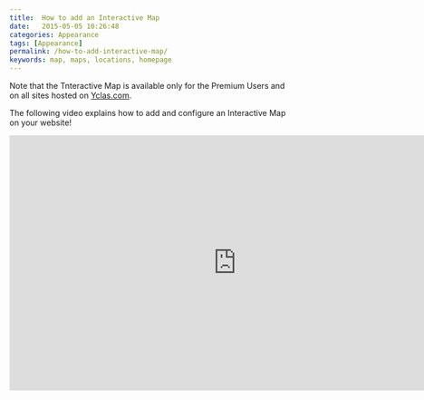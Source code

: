 ```yaml
---
title:  How to add an Interactive Map
date:   2015-05-05 10:26:48
categories: Appearance
tags: [Appearance]
permalink: /how-to-add-interactive-map/
keywords: map, maps, locations, homepage
---
```

<div class="alert alert-warning">
<strong><i class="glyphicon glyphicon-warning-sign"></i> </strong> Note that the Tnteractive Map is available only for the Premium Users and on all sites hosted on <a href="https://yclas.com">Yclas.com</a>.
</div>

The following video explains how to add and configure an Interactive Map on your website!

<iframe width="800" height="450" src="https://www.youtube.com/embed/nB92HbjVCbM" frameborder="0" allowfullscreen></iframe>


